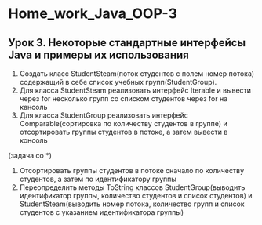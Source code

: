# Home_work_Java_OOP-3
## Урок 3. Некоторые стандартные интерфейсы Java и примеры их использования

1) Создать класс StudentSteam(поток студентов с полем номер потока) содержащий в себе список учебных групп(StudentGroup).
2) Для класса StudentSteam реализовать интерфейс Iterable и вывести через for несколько групп со списком студентов через for на кансоль
3) Для класса StudentGroup реализовать интерфейс Comparable(сортировка по количеству студентов в группе) и отсортировать группы студентов в потоке, 
а затем вывести в консоль

(задача со *)

1) Отсортировать группы студентов в потоке сначало по количеству студентов, а затем по идентификатору группы
2) Переопределить методы ToString классов StudentGroup(выводить идентификатор группы, количество студентов и список студентов) 
и StudentSteam(выводить номер потока, количество групп и список студентов с указанием идентификатора группы)
